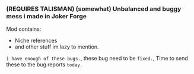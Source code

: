 ### (REQUIRES TALISMAN) (somewhat) Unbalanced and buggy mess i made in **Joker Forge**
Mod contains:
- Niche references
- and other stuff im lazy to mention.

`i have enough of these bugs.`, these bug need to be `fixed.`, Time to send these to the bug reports `today.`
